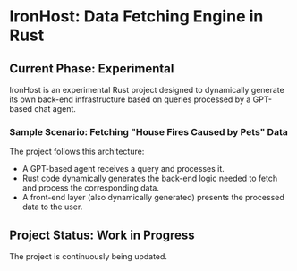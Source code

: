 # **IronHost: Data Fetching Engine in Rust**

## **Current Phase: Experimental**

IronHost is an experimental Rust project designed to dynamically generate its own back-end infrastructure based on queries processed by a GPT-based chat agent.

### **Sample Scenario:** Fetching "House Fires Caused by Pets" Data

The project follows this architecture:
- A GPT-based agent receives a query and processes it.
- Rust code dynamically generates the back-end logic needed to fetch and process the corresponding data.
- A front-end layer (also dynamically generated) presents the processed data to the user.


## **Project Status: Work in Progress**

 The project is continuously being updated.
